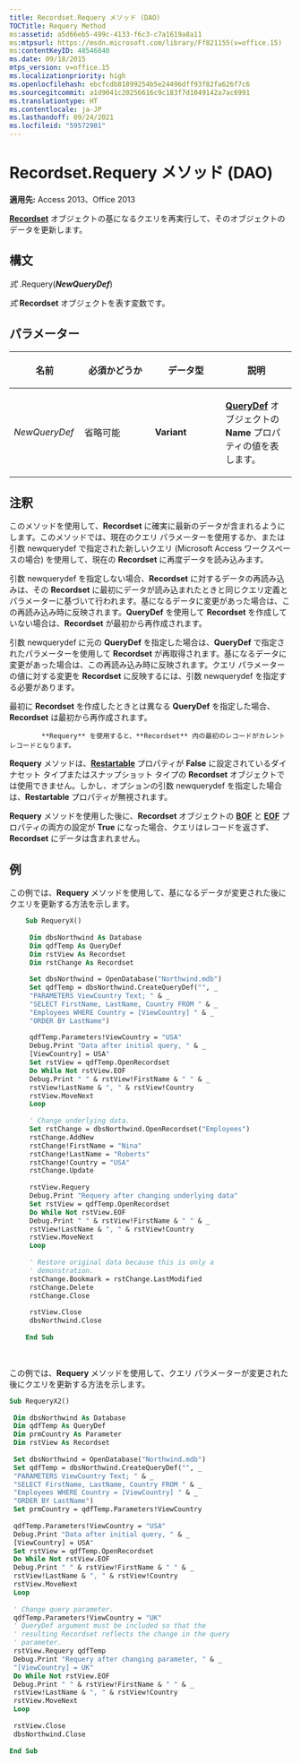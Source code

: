 ```yaml
---
title: Recordset.Requery メソッド (DAO)
TOCTitle: Requery Method
ms:assetid: a5d66eb5-499c-4133-f6c3-c7a1619a8a11
ms:mtpsurl: https://msdn.microsoft.com/library/Ff821155(v=office.15)
ms:contentKeyID: 48546840
ms.date: 09/18/2015
mtps_version: v=office.15
ms.localizationpriority: high
ms.openlocfilehash: ebcfcdb81899254b5e24496dff93f82fa626f7c6
ms.sourcegitcommit: a1d9041c20256616c9c183f7d1049142a7ac6991
ms.translationtype: HT
ms.contentlocale: ja-JP
ms.lasthandoff: 09/24/2021
ms.locfileid: "59572901"
---
```

# <a name="recordsetrequery-method-dao"></a>Recordset.Requery メソッド (DAO)

**適用先:** Access 2013、Office 2013

**[Recordset](recordset-object-dao.md)** オブジェクトの基になるクエリを再実行して、そのオブジェクトのデータを更新します。

## <a name="syntax"></a>構文

*式* .Requery(***NewQueryDef***)

*式* **Recordset** オブジェクトを表す変数です。

## <a name="parameters"></a>パラメーター

<table>
<colgroup>
<col style="width: 25%" />
<col style="width: 25%" />
<col style="width: 25%" />
<col style="width: 25%" />
</colgroup>
<thead>
<tr class="header">
<th><p>名前</p></th>
<th><p>必須かどうか</p></th>
<th><p>データ型</p></th>
<th><p>説明</p></th>
</tr>
</thead>
<tbody>
<tr class="odd">
<td><p><em>NewQueryDef</em></p></td>
<td><p>省略可能</p></td>
<td><p><strong>Variant</strong></p></td>
<td><p><strong>
            <a href="querydef-object-dao.md">QueryDef</a></strong> オブジェクトの <strong>Name</strong> プロパティの値を表します。</p></td>
</tr>
</tbody>
</table>


## <a name="remarks"></a>注釈

このメソッドを使用して、**Recordset** に確実に最新のデータが含まれるようにします。このメソッドでは、現在のクエリ パラメーターを使用するか、または引数 newquerydef で指定された新しいクエリ (Microsoft Access ワークスペースの場合) を使用して、現在の **Recordset** に再度データを読み込みます。

引数 newquerydef を指定しない場合、**Recordset** に対するデータの再読み込みは、その **Recordset** に最初にデータが読み込まれたときと同じクエリ定義とパラメーターに基づいて行われます。基になるデータに変更があった場合は、この再読み込み時に反映されます。**QueryDef** を使用して **Recordset** を作成していない場合は、**Recordset** が最初から再作成されます。

引数 newquerydef に元の **QueryDef** を指定した場合は、**QueryDef** で指定されたパラメーターを使用して **Recordset** が再取得されます。基になるデータに変更があった場合は、この再読み込み時に反映されます。クエリ パラメーターの値に対する変更を **Recordset** に反映するには、引数 newquerydef を指定する必要があります。

最初に **Recordset** を作成したときとは異なる **QueryDef** を指定した場合、**Recordset** は最初から再作成されます。


            **Requery** を使用すると、**Recordset** 内の最初のレコードがカレント レコードとなります。

**Requery** メソッドは、**[Restartable](recordset-restartable-property-dao.md)** プロパティが **False** に設定されているダイナセット タイプまたはスナップショット タイプの **Recordset** オブジェクトでは使用できません。しかし、オプションの引数 newquerydef を指定した場合は、**Restartable** プロパティが無視されます。

**Requery** メソッドを使用した後に、**Recordset** オブジェクトの **[BOF](recordset-bof-property-dao.md)** と **[EOF](recordset-eof-property-dao.md)** プロパティの両方の設定が **True** になった場合、クエリはレコードを返さず、**Recordset** にデータは含まれません。

## <a name="example"></a>例

この例では、**Requery** メソッドを使用して、基になるデータが変更された後にクエリを更新する方法を示します。

```vb
    Sub RequeryX() 
     
     Dim dbsNorthwind As Database 
     Dim qdfTemp As QueryDef 
     Dim rstView As Recordset 
     Dim rstChange As Recordset 
     
     Set dbsNorthwind = OpenDatabase("Northwind.mdb") 
     Set qdfTemp = dbsNorthwind.CreateQueryDef("", _ 
     "PARAMETERS ViewCountry Text; " & _ 
     "SELECT FirstName, LastName, Country FROM " & _ 
     "Employees WHERE Country = [ViewCountry] " & _ 
     "ORDER BY LastName") 
     
     qdfTemp.Parameters!ViewCountry = "USA" 
     Debug.Print "Data after initial query, " & _ 
     [ViewCountry] = USA" 
     Set rstView = qdfTemp.OpenRecordset 
     Do While Not rstView.EOF 
     Debug.Print " " & rstView!FirstName & " " & _ 
     rstView!LastName & ", " & rstView!Country 
     rstView.MoveNext 
     Loop 
     
     ' Change underlying data. 
     Set rstChange = dbsNorthwind.OpenRecordset("Employees") 
     rstChange.AddNew 
     rstChange!FirstName = "Nina" 
     rstChange!LastName = "Roberts" 
     rstChange!Country = "USA" 
     rstChange.Update 
     
     rstView.Requery 
     Debug.Print "Requery after changing underlying data" 
     Set rstView = qdfTemp.OpenRecordset 
     Do While Not rstView.EOF 
     Debug.Print " " & rstView!FirstName & " " & _ 
     rstView!LastName & ", " & rstView!Country 
     rstView.MoveNext 
     Loop 
     
     ' Restore original data because this is only a 
     ' demonstration. 
     rstChange.Bookmark = rstChange.LastModified 
     rstChange.Delete 
     rstChange.Close 
     
     rstView.Close 
     dbsNorthwind.Close 
     
    End Sub 
```

<br/>

この例では、**Requery** メソッドを使用して、クエリ パラメーターが変更された後にクエリを更新する方法を示します。

```vb 
Sub RequeryX2() 
 
 Dim dbsNorthwind As Database 
 Dim qdfTemp As QueryDef 
 Dim prmCountry As Parameter 
 Dim rstView As Recordset 
 
 Set dbsNorthwind = OpenDatabase("Northwind.mdb") 
 Set qdfTemp = dbsNorthwind.CreateQueryDef("", _ 
 "PARAMETERS ViewCountry Text; " & _ 
 "SELECT FirstName, LastName, Country FROM " & _ 
 "Employees WHERE Country = [ViewCountry] " & _ 
 "ORDER BY LastName") 
 Set prmCountry = qdfTemp.Parameters!ViewCountry 
 
 qdfTemp.Parameters!ViewCountry = "USA" 
 Debug.Print "Data after initial query, " & _ 
 [ViewCountry] = USA" 
 Set rstView = qdfTemp.OpenRecordset 
 Do While Not rstView.EOF 
 Debug.Print " " & rstView!FirstName & " " & _ 
 rstView!LastName & ", " & rstView!Country 
 rstView.MoveNext 
 Loop 
 
 ' Change query parameter. 
 qdfTemp.Parameters!ViewCountry = "UK" 
 ' QueryDef argument must be included so that the 
 ' resulting Recordset reflects the change in the query 
 ' parameter. 
 rstView.Requery qdfTemp 
 Debug.Print "Requery after changing parameter, " & _ 
 "[ViewCountry] = UK" 
 Do While Not rstView.EOF 
 Debug.Print " " & rstView!FirstName & " " & _ 
 rstView!LastName & ", " & rstView!Country 
 rstView.MoveNext 
 Loop 
 
 rstView.Close 
 dbsNorthwind.Close 
 
End Sub 
 
```


